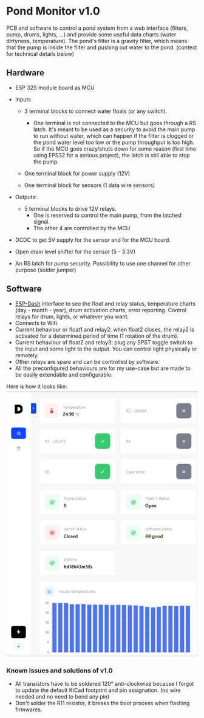 # Pond Monitor v1.0

PCB and software to control a pond system from a web interface (filters, pump, drums, lights, ...) and provide some useful data charts (water dirtyness, temperature).
The pond's filter is a gravity filter, which means that the pump is inside the filter and pushing out water to the pond. (context for technical details below)

## Hardware

- ESP 32S module board as MCU
- Inputs 
    - 3 terminal blocks to connect water floats (or any switch).
        - One terminal is not connected to the MCU but goes through a RS latch. It's meant to be used as a security to avoid the main pump to run without water, which can happen if the filter is clogged or the pond water level too low or the pump throughput is too high. So if the MCU goes crazy/shuts down for some reason (first time using EPS32 for a serious project), the latch is still able to stop the pump.

    - One terminal block for power supply (12V)
    - One terminal block for sensors (1 data wire sensors)

- Outputs: 
    - 5 terminal blocks to drive 12V relays.
        - One is reserved to control the main pump, from the latched signal.
        - The other 4 are controlled by the MCU

- DCDC to get 5V supply for the sensor and for the MCU board.
- Open drain level shifter for the sensor (5 - 3.3V)
- An RS latch for pump security. Possibility to use one channel for other purpose (solder jumper)


## Software

- [ESP-Dash](https://github.com/ayushsharma82/ESP-DASH) interface to see the float and relay status, temperature charts (day - month - year), drum activation charts, error reporting. Control relays for drum, lights, or whatever you want.
- Connects to Wifi.
- Current behaviour or float1 and relay2: when float2 closes, the relay2 is activated for a determined period of time (1 rotation of the drum).
- Current behaviour of float2 and relay3: plug any SPST toggle switch to the input and some light to the output. You can control light physically or remotely.
- Other relays are spare and can be controlled by software.
- All the preconfigured behaviours are for my use-case but are made to be easily extendable and configurable.

Here is how it looks like:
![GUI](images/GUI.png)

### Known issues and solutions of v1.0
- All transistors have to be soldered 120° anti-clockwise because I forgot to update the default KiCad footprint and pin assignation. (no wire needed and no need to bend any pin)
- Don't solder the R11 resistor, it breaks the boot process when flashing firmwares.
